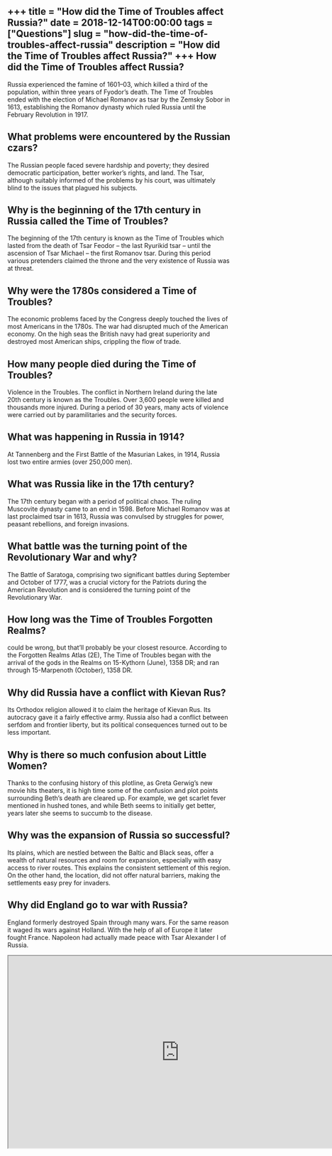 +++
title = "How did the Time of Troubles affect Russia?"
date = 2018-12-14T00:00:00
tags = ["Questions"]
slug = "how-did-the-time-of-troubles-affect-russia"
description = "How did the Time of Troubles affect Russia?"
+++
How did the Time of Troubles affect Russia?
-------------------------------------------

Russia experienced the famine of 1601–03, which killed a third of the population, within three years of Fyodor’s death. The Time of Troubles ended with the election of Michael Romanov as tsar by the Zemsky Sobor in 1613, establishing the Romanov dynasty which ruled Russia until the February Revolution in 1917.

What problems were encountered by the Russian czars?
----------------------------------------------------

The Russian people faced severe hardship and poverty; they desired democratic participation, better worker’s rights, and land. The Tsar, although suitably informed of the problems by his court, was ultimately blind to the issues that plagued his subjects.

Why is the beginning of the 17th century in Russia called the Time of Troubles?
-------------------------------------------------------------------------------

The beginning of the 17th century is known as the Time of Troubles which lasted from the death of Tsar Feodor – the last Ryurikid tsar – until the ascension of Tsar Michael – the first Romanov tsar. During this period various pretenders claimed the throne and the very existence of Russia was at threat.

Why were the 1780s considered a Time of Troubles?
-------------------------------------------------

The economic problems faced by the Congress deeply touched the lives of most Americans in the 1780s. The war had disrupted much of the American economy. On the high seas the British navy had great superiority and destroyed most American ships, crippling the flow of trade.

How many people died during the Time of Troubles?
-------------------------------------------------

Violence in the Troubles. The conflict in Northern Ireland during the late 20th century is known as the Troubles. Over 3,600 people were killed and thousands more injured. During a period of 30 years, many acts of violence were carried out by paramilitaries and the security forces.

What was happening in Russia in 1914?
-------------------------------------

At Tannenberg and the First Battle of the Masurian Lakes, in 1914, Russia lost two entire armies (over 250,000 men).

What was Russia like in the 17th century?
-----------------------------------------

The 17th century began with a period of political chaos. The ruling Muscovite dynasty came to an end in 1598. Before Michael Romanov was at last proclaimed tsar in 1613, Russia was convulsed by struggles for power, peasant rebellions, and foreign invasions.

What battle was the turning point of the Revolutionary War and why?
-------------------------------------------------------------------

The Battle of Saratoga, comprising two significant battles during September and October of 1777, was a crucial victory for the Patriots during the American Revolution and is considered the turning point of the Revolutionary War.

How long was the Time of Troubles Forgotten Realms?
---------------------------------------------------

could be wrong, but that’ll probably be your closest resource. According to the Forgotten Realms Atlas (2E), The Time of Troubles began with the arrival of the gods in the Realms on 15-Kythorn (June), 1358 DR; and ran through 15-Marpenoth (October), 1358 DR.

Why did Russia have a conflict with Kievan Rus?
-----------------------------------------------

Its Orthodox religion allowed it to claim the heritage of Kievan Rus. Its autocracy gave it a fairly effective army. Russia also had a conflict between serfdom and frontier liberty, but its political consequences turned out to be less important.

Why is there so much confusion about Little Women?
--------------------------------------------------

Thanks to the confusing history of this plotline, as Greta Gerwig’s new movie hits theaters, it is high time some of the confusion and plot points surrounding Beth’s death are cleared up. For example, we get scarlet fever mentioned in hushed tones, and while Beth seems to initially get better, years later she seems to succumb to the disease.

Why was the expansion of Russia so successful?
----------------------------------------------

Its plains, which are nestled between the Baltic and Black seas, offer a wealth of natural resources and room for expansion, especially with easy access to river routes. This explains the consistent settlement of this region. On the other hand, the location, did not offer natural barriers, making the settlements easy prey for invaders.

Why did England go to war with Russia?
--------------------------------------

England formerly destroyed Spain through many wars. For the same reason it waged its wars against Holland. With the help of all of Europe it later fought France. Napoleon had actually made peace with Tsar Alexander I of Russia.

<iframe allow="accelerometer; autoplay; clipboard-write; encrypted-media; gyroscope; picture-in-picture" allowfullscreen="" class="__youtube_prefs__  epyt-is-override  no-lazyload" data-no-lazy="1" data-origheight="433" data-origwidth="770" data-skipgform_ajax_framebjll="" height="433" id="_ytid_98818" loading="lazy" src="https://www.youtube.com/embed/Y9TviIuXPSE?enablejsapi=1&autoplay=0&cc_load_policy=0&cc_lang_pref=&iv_load_policy=1&loop=0&modestbranding=0&rel=1&fs=1&playsinline=0&autohide=2&theme=dark&color=red&controls=1&" title="YouTube player" width="770"></iframe>
